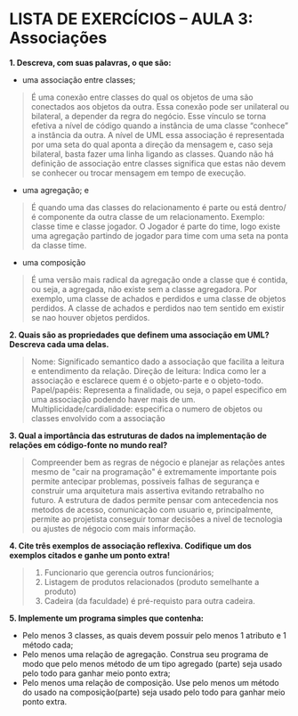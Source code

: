 # LISTA DE EXERCÍCIOS – AULA 3: Associações

**1. Descreva, com suas palavras, o que são:**

* uma associação entre classes;
> É uma conexão entre classes do qual os objetos de uma são conectados aos objetos da outra. Essa conexão pode ser unilateral ou bilateral, a depender da regra do negócio. Esse vínculo se torna efetiva a nível de código quando a instância de uma classe “conhece” a instância da outra. A nível de UML essa associação é representada por uma seta do qual aponta a direção da mensagem e, caso seja bilateral, basta fazer uma linha ligando as classes. Quando não há definição de associação entre classes significa que estas não devem se conhecer ou trocar mensagem em tempo de execução.
* uma agregação; e
> É quando uma das classes do relacionamento é parte ou está dentro/é componente da outra classe de um relacionamento. Exemplo: classe time e classe jogador. O Jogador é parte do time, logo existe uma agregação partindo de jogador para time com uma seta na ponta da classe time. 
* uma composição
> É uma versão mais radical da agregação onde a classe que é contida, ou seja, a agregada, não existe sem a classe agregadora. Por exemplo, uma classe de achados e perdidos e uma classe de objetos perdidos. A classe de achados e perdidos nao tem sentido em existir se nao houver objetos perdidos. 

**2. Quais são as propriedades que definem uma associação em UML? Descreva cada uma delas.**
> Nome: Significado semantico dado a associação que facilita a leitura e entendimento da relação.
> Direção de leitura: Indica como ler a associação e esclarece quem é o objeto-parte e o objeto-todo.
> Papel/papéis: Representa a finalidade, ou seja, o papel especifico em uma associação podendo haver mais de um. 
> Multiplicidade/cardialidade: especifica o numero de objetos ou classes envolvido com a associação

**3. Qual a importância das estruturas de dados na implementação de relações em código-fonte no mundo real?**
> Compreender bem as regras de négocio e planejar as relações antes mesmo de "cair na programação" é extremamente importante pois permite antecipar problemas,
> possiveis falhas de segurança e construir uma arquitetura mais assertiva evitando retrabalho no futuro. A estrutura de dados permite pensar com antecedencia nos metodos de acesso, comunicação com usuario e, principalmente, permite ao projetista conseguir tomar decisões a nivel de tecnologia ou ajustes de négocio com mais informação.

**4. Cite três exemplos de associação reflexiva. Codifique um dos exemplos citados e ganhe um ponto extra!**
> 1. Funcionario que gerencia outros funcionários;
> 2. Listagem de produtos relacionados (produto semelhante a produto)
> 3. Cadeira (da faculdade) é pré-requisto para outra cadeira.

**5. Implemente um programa simples que contenha:**
* Pelo menos 3 classes, as quais devem possuir pelo menos 1 atributo e 1 método cada; 
* Pelo menos uma relação de agregação. Construa seu programa de modo que pelo menos método de um tipo agregado (parte) seja usado pelo todo para ganhar meio ponto extra;
* Pelo menos uma relação de composição. Use pelo menos um método do usado na composição(parte) seja usado pelo todo para ganhar meio ponto extra.
